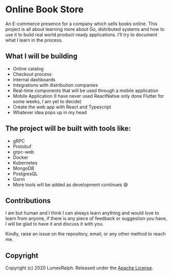 # Online Book Store

An E-commerce presence for a company which sells books online.
This project is all about learning more about Go, distributed systems and how to use it to build real world product-ready applications.
I'll try to document what I learn in the process.

## What I will be building

- Online catalog
- Checkout process
- Internal dashboards
- Integrations with distribution companies
- Real-time components that will be used through a mobile application
- Mobile Application (I have never used ReactNative only done Flutter for some weeks, I am yet to decide)
- Create the web app with React and Typescript
- Whatever idea pops up in my head

## The project will be built with tools like:

- gRPC
- Protobuf
- grpc-web
- Docker
- Kubernetes
- MongoDB
- PostgresQL
- Gorm
- More tools will be added as development continues 😄

## Contributions

I am but human and I think I can always learn anything and would love to learn from anyone, if there is any piece of feedback or suggestion you have, I will be glad to have it and discuss it with you.

Kindly, raise an issue on the repository, email, or any other method to reach me.

## Copyright

Copyright (c) 2020 LumexRalph. Released under the [Apache License](https://github.com/Lumexralph/online-book-store/blob/master/LICENSE).
